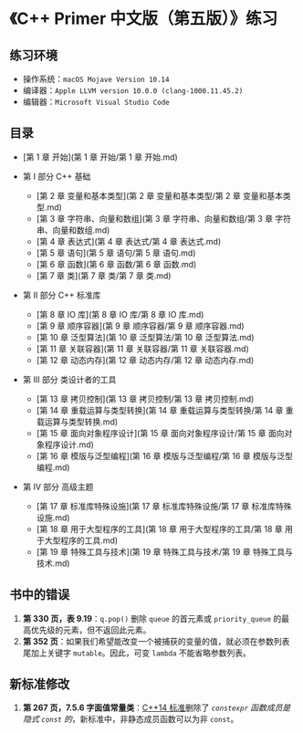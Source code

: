 # 《C++ Primer 中文版（第五版）》练习



## 练习环境

- 操作系统：`macOS Mojave Version 10.14`
- 编译器：`Apple LLVM version 10.0.0 (clang-1000.11.45.2)`
- 编辑器：`Microsoft Visual Studio Code`



## 目录

- [第 1 章 开始](第 1 章 开始/第 1 章 开始.md)
- 第 I 部分 C++ 基础
  - [第 2 章 变量和基本类型](第 2 章 变量和基本类型/第 2 章 变量和基本类型.md)
  - [第 3 章 字符串、向量和数组](第 3 章 字符串、向量和数组/第 3 章 字符串、向量和数组.md)
  - [第 4 章 表达式](第 4 章 表达式/第 4 章 表达式.md)
  - [第 5 章 语句](第 5 章 语句/第 5 章 语句.md)
  - [第 6 章 函数](第 6 章 函数/第 6 章 函数.md)
  - [第 7 章 类](第 7 章 类/第 7 章 类.md)

- 第 II 部分 C++ 标准库
  - [第 8 章 IO 库](第 8 章 IO 库/第 8 章 IO 库.md)
  - [第 9 章 顺序容器](第 9 章 顺序容器/第 9 章 顺序容器.md)
  - [第 10 章 泛型算法](第 10 章 泛型算法/第 10 章 泛型算法.md)
  - [第 11 章 关联容器](第 11 章 关联容器/第 11 章 关联容器.md)
  - [第 12 章 动态内存](第 12 章 动态内存/第 12 章 动态内存.md)
- 第 III 部分 类设计者的工具
  - [第 13 章 拷贝控制](第 13 章 拷贝控制/第 13 章 拷贝控制.md)
  - [第 14 章 重载运算与类型转换](第 14 章 重载运算与类型转换/第 14 章 重载运算与类型转换.md)
  - [第 15 章 面向对象程序设计](第 15 章 面向对象程序设计/第 15 章 面向对象程序设计.md)
  - [第 16 章 模版与泛型编程](第 16 章 模版与泛型编程/第 16 章 模版与泛型编程.md)
- 第 IV 部分 高级主题
  - [第 17 章 标准库特殊设施](第 17 章 标准库特殊设施/第 17 章 标准库特殊设施.md)
  - [第 18 章 用于大型程序的工具](第 18 章 用于大型程序的工具/第 18 章 用于大型程序的工具.md)
  - [第 19 章 特殊工具与技术](第 19 章 特殊工具与技术/第 19 章 特殊工具与技术.md)
  



## 书中的错误

1. **第 330 页，表 9.19**：`q.pop()` 删除 `queue` 的首元素或 `priority_queue` 的最高优先级的元素，但不返回此元素。
2. **第 352 页**：如果我们希望能改变一个被捕获的变量的值，就必须在参数列表尾加上关键字 `mutable`。因此，可变 `lambda` 不能省略参数列表。



## 新标准修改

1. **第 267 页，7.5.6 字面值常量类**：[C++14 标准](https://zh.wikipedia.org/zh-hans/C%2B%2B14)删除了 *`constexpr` 函数成员是隐式 `const` 的*，新标准中，非静态成员函数可以为非 `const`。
